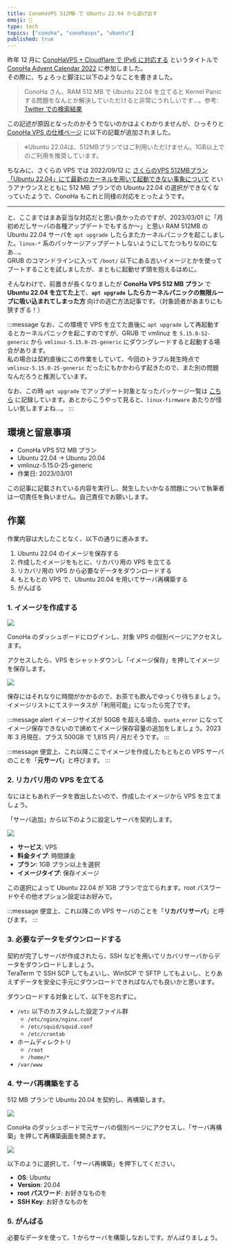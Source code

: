 ```yaml
---
title: ConoHaVPS 512MB で Ubuntu 22.04 から逃げ出す
emoji: 💨
type: tech
topics: ["conoha", "conohavps", "ubuntu"]
published: true
---
```


昨年 12 月に [ConoHaVPS + Cloudflare で IPv6 に対応する](https://zenn.dev/book000/articles/conohavps-cloudflare-ipv6) というタイトルで [ConoHa Advent Calendar 2022](https://qiita.com/advent-calendar/2022/conoha) に参加しました。  
その際に、ちょろっと脚注に以下のようなことを書きました。

> ConoHa さん、RAM 512 MB で Ubuntu 22.04 を立てると Kernel Panic する問題をなんとか解決していただけると非常にうれしいです…。参考: [Twitter での検索結果](https://twitter.com/search?q=512MB%20ConoHa%20Ubuntu&src=typed_query&f=live)

この記述が原因となったのかそうでないのかはよくわかりませんが、ひっそりと [ConoHa VPS の仕様ページ](https://www.conoha.jp/vps/pricing/) に以下の記載が追加されました。

> ※Ubuntu 22.04は、512MBプランではご利用いただけません。1GB以上でのご利用を推奨しています。

ちなみに、さくらの VPS では 2022/09/12 に [さくらのVPS 512MBプラン「Ubuntu 22.04」にて最新のカーネルを用いて起動できない事象について](https://vps.sakura.ad.jp/news/vps-os-ubuntu22_04-kerneltrouble/) というアナウンスとともに 512 MB プランでの Ubuntu 22.04 の選択ができなくなっていたようで、ConoHa もこれと同様の対応をとったようです。

---

と、ここまではまあ妥当な対応だと思い良かったのですが、2023/03/01 に「月初めだしサーバの各種アップデートでもするか〜」と思い RAM 512MB の Ubuntu 22.04 サーバを `apt upgrade` したらまたカーネルパニックを起こしました。`linux-*` 系のパッケージアップデートしないようにしてたつもりなのになあ…。  
GRUB のコマンドラインに入って `/boot/` 以下にある古いイメージとかを使ってブートすることを試しましたが、まともに起動せず頭を抱えるはめに。

そんなわけで、前置きが長くなりましたが **ConoHa VPS 512 MB プラン** で **Ubuntu 22.04 を立てた上**で、**`apt upgrade` したらカーネルパニックの無限ループに吸い込まれてしまった方** 向けの逃亡方法記事です。（対象読者があまりにも狭すぎる！）

:::message
なお、この環境で VPS を立てた直後に `apt upgrade` して再起動するとカーネルパニックを起こすのですが、GRUB で vmlinuz を `5.15.0-52-generic` から `vmlinuz-5.15.0-25-generic` にダウングレードすると起動する場合があります。  
私の場合は契約直後にこの作業をしていて、今回のトラブル発生時点で `vmlinuz-5.15.0-25-generic` だったにもかかわらず起きたので、また別の問題なんだろうと推測しています。

なお、この時 `apt upgrade` でアップデート対象となったパッケージ一覧は [こちら](https://github.com/book000/book000/issues/6#issuecomment-1449279306) に記録しています。あとからこうやって見ると、`linux-firmware` あたりが怪しい気しますよね…。
:::

## 環境と留意事項

- ConoHa VPS 512 MB プラン
- Ubuntu 22.04 → Ubuntu 20.04
- vmlinuz-5.15.0-25-generic
- 作業日: 2023/03/01

この記事に記載されている内容を実行し、発生したいかなる問題について執筆者は一切責任を負いません。自己責任でお願いします。

## 作業

作業内容は大したことなく、以下の通りに進みます。

1. Ubuntu 22.04 のイメージを保存する
2. 作成したイメージをもとに、リカバリ用の VPS を立てる
3. リカバリ用の VPS から必要なデータをダウンロードする
4. もともとの VPS で、Ubuntu 20.04 を用いてサーバ再構築する
5. がんばる

### 1. イメージを作成する

![](https://storage.googleapis.com/zenn-user-upload/2435a9058f9a-20230303.png)

ConoHa のダッシュボードにログインし、対象 VPS の個別ページにアクセスします。

アクセスしたら、VPS をシャットダウンし「イメージ保存」を押してイメージを保存します。

![](https://storage.googleapis.com/zenn-user-upload/cd20cb8a9f32-20230303.png)

保存にはそれなりに時間がかかるので、お茶でも飲んでゆっくり待ちましょう。イメージリストにてステータスが「利用可能」になったら完了です。

:::message alert
イメージサイズが 50GB を超える場合、`quota_error` になってイメージ保存できないので諦めてイメージ保存容量の追加をしましょう。2023 年 3 月現在、プラス 500GB で 1,815 円 / 月だそうです。
:::

:::message
便宜上、これ以降ここでイメージを作成したもともとの VPS サーバのことを「**元サーバ**」と呼びます。
:::

### 2. リカバリ用の VPS を立てる

なにはともあれデータを救出したいので、作成したイメージから VPS を立てましょう。

「サーバ追加」から以下のように設定しサーバを契約します。

![](https://storage.googleapis.com/zenn-user-upload/d87e65764039-20230303.png)

- **サービス**: VPS
- **料金タイプ**: 時間課金
- **プラン**: 1GB プラン以上を選択
- **イメージタイプ**: 保存イメージ

この選択によって Ubuntu 22.04 が 1GB プランで立てられます。root パスワードやその他オプション設定はお好みで。

:::message
便宜上、これ以降この VPS サーバのことを「**リカバリサーバ**」と呼びます。
:::

### 3. 必要なデータをダウンロードする

契約が完了しサーバが作成されたら、SSH などを用いてリカバリサーバからデータをダウンロードしましょう。  
TeraTerm で SSH SCP してもよいし、WinSCP で SFTP してもよいし、とりあえずデータを安全に手元にダウンロードできればなんでも良いかと思います。

ダウンロードする対象として、以下を忘れずに。

- `/etc` 以下のカスタムした設定ファイル群
  - `/etc/nginx/nginx.conf`
  - `/etc/squid/squid.conf`
  - `/etc/crontab`
- ホームディレクトリ
  - `/root`
  - `/home/*`
- `/var/www`

### 4. サーバ再構築をする

512 MB プランで Ubuntu 20.04 を契約し、再構築します。

![](https://storage.googleapis.com/zenn-user-upload/ea1b1c19c94c-20230303.png)

ConoHa のダッシュボードで元サーバの個別ページにアクセスし、「サーバ再構築」を押して再構築画面を開きます。

![](https://storage.googleapis.com/zenn-user-upload/4a5b6d2b8fe1-20230303.png)

以下のように選択して、「サーバ再構築」を押下してください。

- **OS**: Ubuntu
- **Version**: 20.04
- **root パスワード**: お好きなものを
- **SSH Key**: お好きなものを

### 5. がんばる

必要なデータを使って、1 からサーバを構築しなおしです。がんばりましょう。
